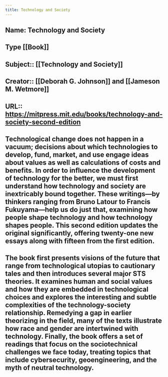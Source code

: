 ```yaml
---
title: Technology and Society
---
```


## Name:  Technology and Society
## Type  [[Book]]
## Subject::  [[Technology and Society]]
## Creator::  [[Deborah G. Johnson]] and [[Jameson M. Wetmore]]
## URL::  https://mitpress.mit.edu/books/technology-and-society-second-edition
##
## Technological change does not happen in a vacuum; decisions about which technologies to develop, fund, market, and use engage ideas about values as well as calculations of costs and benefits. In order to influence the development of technology for the better, we must first understand how technology and society are inextricably bound together. These writings—by thinkers ranging from Bruno Latour to Francis Fukuyama—help us do just that, examining how people shape technology and how technology shapes people. This second edition updates the original significantly, offering twenty-one new essays along with fifteen from the first edition.
## The book first presents visions of the future that range from technological utopias to cautionary tales and then introduces several major STS theories. It examines human and social values and how they are embedded in technological choices and explores the interesting and subtle complexities of the technology-society relationship. Remedying a gap in earlier theorizing in the field, many of the texts illustrate how race and gender are intertwined with technology. Finally, the book offers a set of readings that focus on the sociotechnical challenges we face today, treating topics that include cybersecurity, geoengineering, and the myth of neutral technology.
